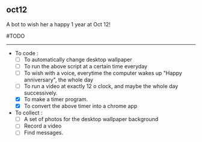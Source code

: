 ## oct12
A bot to wish her a happy 1 year at Oct 12!

#TODO
***

* To code :
  - [ ] To automatically change desktop wallpaper
  - [ ] To run the above script at a certain time everyday
  - [ ] To wish with a voice, everytime the computer wakes up "Happy anniversary", the whole day
  - [ ] To run a video at exactly 12 o clock, and maybe the whole day successively.
  - [x] To make a timer program.
  - [x] To convert the above timer into a chrome app
  
* To collect :
  - [ ] A set of photos for the desktop wallpaper background
  - [ ] Record a video
  - [ ] Find messages.
